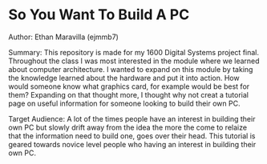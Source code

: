 # So You Want To Build A PC

Author: Ethan Maravilla (ejmmb7)

Summary: This repository is made for my 1600 Digital Systems project final. Throughout the class I was most interested in the module where we learned about computer architecture. I wanted to expand on this module by taking the knowledge learned about the hardware and put it into action. How would someone know what graphics card, for example would be best for them? Expanding on that thought more, I thought why not creat a tutorial page on useful information for someone looking to build their own PC. 

Target Audience: A lot of the times people have an interest in building their own PC but slowly drift away from the idea the more the come to relaize that the information need to build one, goes over their head. This tutorial is geared towards novice level people who having an interest in building their own PC.
